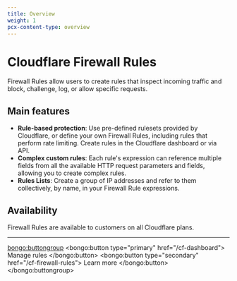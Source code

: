 ```yaml
---
title: Overview
weight: 1
pcx-content-type: overview
---
```


# Cloudflare Firewall Rules

Firewall Rules allow users to create rules that inspect incoming traffic and block, challenge, log, or allow specific requests.

## Main features

- **Rule-based protection**: Use pre-defined rulesets provided by Cloudflare, or define your own Firewall Rules, including rules that perform rate limiting. Create rules in the Cloudflare dashboard or via API.
- **Complex custom rules**: Each rule's expression can reference multiple fields from all the available HTTP request parameters and fields, allowing you to create complex rules.
- **Rules Lists**: Create a group of IP addresses and refer to them collectively, by name, in your Firewall Rule expressions.

## Availability

Firewall Rules are available to customers on all Cloudflare plans.

---

<bongo:buttongroup>
  <bongo:button type="primary" href="/cf-dashboard">
    Manage rules
  </bongo:button>
  <bongo:button type="secondary" href="/cf-firewall-rules">
    Learn more
  </bongo:button>
</bongo:buttongroup>
